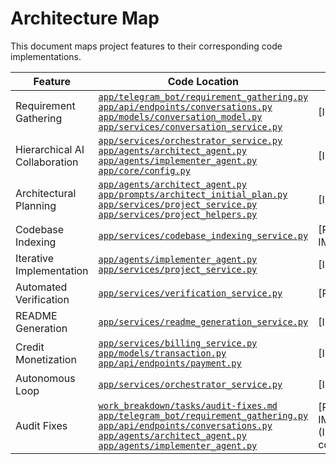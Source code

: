 # Architecture Map

This document maps project features to their corresponding code implementations.

| Feature | Code Location | Status |
|---------|---------------|--------|
| Requirement Gathering | [`app/telegram_bot/requirement_gathering.py`](ai_dev_bot_platform/app/telegram_bot/requirement_gathering.py)<br>[`app/api/endpoints/conversations.py`](ai_dev_bot_platform/app/api/endpoints/conversations.py)<br>[`app/models/conversation_model.py`](ai_dev_bot_platform/app/models/conversation_model.py)<br>[`app/services/conversation_service.py`](ai_dev_bot_platform/app/services/conversation_service.py) | [IMPLEMENTED] |
| Hierarchical AI Collaboration | [`app/services/orchestrator_service.py`](ai_dev_bot_platform/app/services/orchestrator_service.py)<br>[`app/agents/architect_agent.py`](ai_dev_bot_platform/app/agents/architect_agent.py)<br>[`app/agents/implementer_agent.py`](ai_dev_bot_platform/app/agents/implementer_agent.py)<br>[`app/core/config.py`](ai_dev_bot_platform/app/core/config.py) | [IMPLEMENTED] |
| Architectural Planning | [`app/agents/architect_agent.py`](ai_dev_bot_platform/app/agents/architect_agent.py)<br>[`app/prompts/architect_initial_plan.py`](ai_dev_bot_platform/app/prompts/architect_initial_plan.py)<br>[`app/services/project_service.py`](ai_dev_bot_platform/app/services/project_service.py)<br>[`app/services/project_helpers.py`](ai_dev_bot_platform/app/services/project_helpers.py) | [IMPLEMENTED] |
| Codebase Indexing | [`app/services/codebase_indexing_service.py`](ai_dev_bot_platform/app/services/codebase_indexing_service.py) | [PARTIALLY IMPLEMENTED] |
| Iterative Implementation | [`app/agents/implementer_agent.py`](ai_dev_bot_platform/app/agents/implementer_agent.py)<br>[`app/services/project_service.py`](ai_dev_bot_platform/app/services/project_service.py) | [IMPLEMENTED] |
| Automated Verification | [`app/services/verification_service.py`](ai_dev_bot_platform/app/services/verification_service.py) | [PLANNED] |
| README Generation | [`app/services/readme_generation_service.py`](ai_dev_bot_platform/app/services/readme_generation_service.py) | [IMPLEMENTED] |
| Credit Monetization | [`app/services/billing_service.py`](ai_dev_bot_platform/app/services/billing_service.py)<br>[`app/models/transaction.py`](ai_dev_bot_platform/app/models/transaction.py)<br>[`app/api/endpoints/payment.py`](ai_dev_bot_platform/app/api/endpoints/payment.py) | [IMPLEMENTED] |
| Autonomous Loop | [`app/services/orchestrator_service.py`](ai_dev_bot_platform/app/services/orchestrator_service.py) | [IMPLEMENTED] |
| Audit Fixes | [`work_breakdown/tasks/audit-fixes.md`](work_breakdown/tasks/audit-fixes.md)<br>[`app/telegram_bot/requirement_gathering.py`](ai_dev_bot_platform/app/telegram_bot/requirement_gathering.py)<br>[`app/api/endpoints/conversations.py`](ai_dev_bot_platform/app/api/endpoints/conversations.py)<br>[`app/agents/architect_agent.py`](ai_dev_bot_platform/app/agents/architect_agent.py)<br>[`app/agents/implementer_agent.py`](ai_dev_bot_platform/app/agents/implementer_agent.py) | [PARTIALLY IMPLEMENTED] (ImplementerAgent complete) |